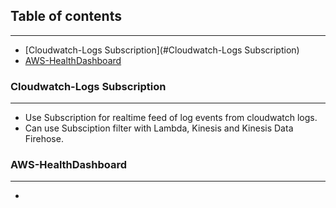 ## Table of contents
---
  * [Cloudwatch-Logs Subscription](#Cloudwatch-Logs Subscription)
  * [AWS-HealthDashboard](#AWS-healthdashboard)
  
### Cloudwatch-Logs Subscription
---
- Use Subscription for realtime feed of log events from cloudwatch logs.
- Can use Subsciption filter with Lambda, Kinesis and Kinesis Data Firehose.

### AWS-HealthDashboard
---
- 
